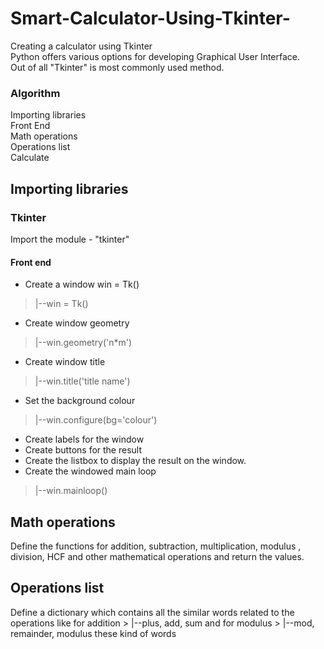 # Smart-Calculator-Using-Tkinter-
Creating a calculator using Tkinter</br>
Python offers various options for developing Graphical User Interface. </br>
Out of all  "Tkinter" is most commonly used method.</br>
### Algorithm
Importing libraries</br>
Front End </br> 
Math operations</br>
Operations list</br>
Calculate</br>
## Importing libraries
### Tkinter
Import the module - "tkinter"</br>
#### Front end
* Create a window win = Tk()</br>
 > |--win = Tk() <br/>
* Create window geometry
 > |--win.geometry('n*m') <br/> 
 
* Create window title 
 > |--win.title('title name')  <br/>
 * Set the background colour
  > |--win.configure(bg='colour') <br/>
  * Create labels for the window
  * Create buttons for the result 
  * Create the listbox to display the result on the window.
  * Create the windowed main loop
   > |--win.mainloop() <br/>
   
   ## Math operations
   Define the functions for addition, subtraction, multiplication, modulus , division, HCF and other mathematical operations and return the values.
   
   ## Operations list
   Define a dictionary  which contains all the similar words related to the operations like for addition  > |--plus, add, sum  and for modulus  > |--mod, remainder, modulus these kind of words
